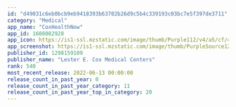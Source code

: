 ```yaml
---
id: "d49031c6eb0bcb9eb9418393b63702b26d9c5b4c339193c03bc7e5f397de3711"
category: "Medical"
app_name: "CoxHealthNow"
app_id: 1608082928
app_icon: https://is1-ssl.mzstatic.com/image/thumb/Purple112/v4/a5/cf/4e/a5cf4e76-0800-58f0-f9f3-e9b31bcdb12f/AppIcon-1x_U007emarketing-0-7-0-85-220.png/1024x1024bb.png
app_screenshot: https://is1-ssl.mzstatic.com/image/thumb/PurpleSource126/v4/1c/34/34/1c34342e-89d9-ff15-e624-8f6124e20bf1/c4c11e95-7d38-4e8f-9dce-086bbc2f89c1_Simulator_Screen_Shot_-_iPhone_11_Pro_Max_-_2022-02-15_at_11.59.19.png/1242x2688bb.png
publisher_id: 1298159109
publisher_name: "Lester E. Cox Medical Centers"
rank: 540
most_recent_release: 2022-06-13 00:00:00
release_count_in_past_year: 0
release_count_in_past_year_category: 11
release_count_in_past_year_top_in_category: 20
---
```

